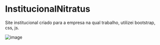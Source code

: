 # InstitucionalNitratus
Site institucional criado para a empresa na qual trabalho, utilizei bootstrap, css, js.

![image](https://user-images.githubusercontent.com/63562960/175823685-4f004d28-c7ba-4067-9092-adeb831d7785.png)
